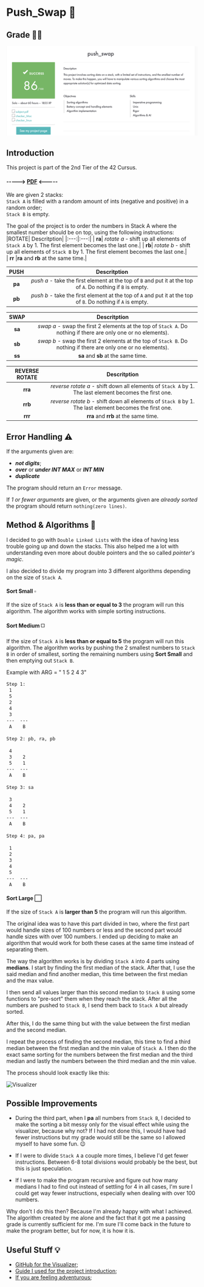 # Push_Swap 🔄

## Grade 🧑‍🎓

![Grade](https://github.com/J0Santos/42-push_swap/blob/5908b02fd7dbfe6b0ba478774a92de66f270fa0f/Readme_utils/Grade.png)

## Introduction

This project is part of the 2nd Tier of the 42 Cursus.  

#### -----> [PDF](https://github.com/J0Santos/42-push_swap/blob/5908b02fd7dbfe6b0ba478774a92de66f270fa0f/Readme_utils/Push_Swap.pdf) <-----

We are given 2 stacks:   
`Stack A` is filled with a random amount of ints (negative and positive) in a random order;  
`Stack B` is empty.

The goal of the project is to order the numbers in Stack A where the smallest number should be on top, using the following instructions: 
|ROTATE| Descritption|
|:---:|:---:|
| **ra**| *rotate a* - shift up all elements of `Stack A` by 1. The first element becomes the last one.|
| **rb**| *rotate b* - shift up all elements of `Stack B` by 1. The first element becomes the last one.|  
| **rr** |**ra** and **rb** at the same time.|

|PUSH| Descritption|
|:---:|:---:
| **pa**| *push a* - take the first element at the top of `B` and put it at the top of `A`. Do nothing if `B` is empty.|
| **pb**| *push b* - take the first element at the top of `A` and put it at the top of `B`. Do nothing if `A` is empty.|

|SWAP| Descritption|
|:---:|:---:|
| **sa**| *swap a* - swap the first 2 elements at the top of `Stack A`. Do nothing if there are only one or no elements).|
| **sb**| *swap b* - swap the first 2 elements at the top of `Stack B`. Do nothing if there are only one or no elements).|
| **ss**|**sa** and **sb** at the same time.|

| REVERSE ROTATE| Descritption|
|:---:|:---:|
| **rra**| *reverse rotate a* - shift down all elements of `Stack A` by 1. The last element becomes the first one.|  
| **rrb**| *reverse rotate b* - shift down all elements of `Stack B` by 1. The last element becomes the first one.|  
| **rrr**| **rra** and **rrb** at the same time.|  

## Error Handling ⚠️

If the arguments given are:

- ***not digits***; 
- ***over*** or ***under INT MAX*** or ***INT MIN***
- ***duplicate***

The program should return an `Error` message.

If *1 or fewer arguments* are given, or the arguments given are *already sorted* the program should return `nothing(zero lines)`.

## Method & Algorithms 🤔

I decided to go with `Double Linked Lists` with the idea of having less trouble going up and down the stacks.
This also helped me a lot with understanding even more about double pointers and the so called *pointer's magic*.

I also decided to divide my program into 3 different algorithms depending on the size of `Stack A`.

#### Sort Small ▫️

If the size of `Stack A` is **less than or equal to 3** the program will run this algorithm. 
The algorithm works with simple sorting instructions.

#### Sort Medium ◻️

If the size of `Stack A` is **less than or equal to 5** the program will run this algorithm.
The algorithm works by pushing the 2 smallest numbers to `Stack B` in order of smallest, sorting the remaining numbers using **Sort Small** and then emptying out `Stack B`.

Example with ARG = " 1 5 2 4 3"
```
Step 1:
 1
 5
 2
 4
 3
---  ---
 A    B
 
Step 2: pb, ra, pb
 
 4
 3    2
 5    1
---  ---
 A    B
 
Step 3: sa

 3
 4    2
 5    1
---  ---
 A    B
 
Step 4: pa, pa
 
 1
 2
 3
 4    
 5    
---  ---
 A    B
```
#### Sort Large ⬜

If the size of `Stack A` is **larger than 5** the program will run this algorithm.

The original idea was to have this part divided in two, where the first part would handle sizes of 100 numbers or less and the second part would handle sizes with over 100 numbers.  I ended up deciding to make an algorithm that would work for both these cases at the same time instead of separating them.

The way the algorithm works is by dividing `Stack A` into 4 parts using **medians**. I start by finding the first median of the stack. After that, I use the said median and find another median, this time between the first median and the max value. 

I then send all values larger than this second median to `Stack B` using some functions to "pre-sort" them when they reach the stack. After all the numbers are pushed to `Stack B`, I send them back to `Stack A` but already sorted.

After this, I do the same thing but with the value between the first median and the second median.

I repeat the process of finding the second median, this time to find a third median between the first median and the min value of `Stack A`. I then do the exact same sorting for the numbers between the first median and the third median and lastly the numbers between the third median and the min value.

The process should look exactly like this:

![Visualizer](https://github.com/J0Santos/42-push_swap/blob/5908b02fd7dbfe6b0ba478774a92de66f270fa0f/Readme_utils/Visualizer.gif)

## Possible Improvements

* During the third part, when I **pa** all numbers from `Stack B`, I decided to make the sorting a bit messy only for the visual effect while using the visualizer, because why not? If I had not done this, I would have had fewer instructions but my grade would still be the same so I allowed myself to have some fun. 😉

* If I were to divide `Stack A` a couple more times, I believe I'd get fewer instructions. Between 6-8 total divisions would probably be the best, but this is just speculation.

* If I were to make the program recursive and figure out how many medians I had to find out instead of settling for 4 in all cases, I'm sure I could get way fewer instructions, especially when dealing with over 100 numbers.

Why don't I do this then? Because I'm already happy with what I achieved. The algorithm created by me alone and the fact that it got me a passing grade is currently sufficient for me. I'm sure I'll come back in the future to make the program better, but for now, it is how it is.

## Useful Stuff 💡

* [GitHub for the Visualizer](https://github.com/o-reo/push_swap_visualizer);
* [Guide I used for the project introduction](https://medium.com/@jamierobertdawson/push-swap-the-least-amount-of-moves-with-two-stacks-d1e76a71789a);
* [If you are feeling adventurous](https://www.geeksforgeeks.org/merge-sort-for-doubly-linked-list/);
